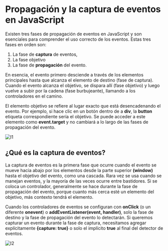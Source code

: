 # Propagación y la captura de eventos en JavaScript

Existen tres fases de propagación de eventos en JavaScript y son esenciales para comprender el uso correcto de los eventos.
Estas tres fases en orden son:

1. La fase de **captura** de eventos, 
2. La fase objetivo  
3. La fase de **propagación** del evento.

En esencia, el evento primero desciende a través de los elementos principales hasta que alcanza el elemento de destino (fase de captura). Cuando el evento alcanza el objetivo, se dispara allí (fase objetivo) y luego vuelve a subir por la cadena (fase burbujeante), llamando a los controladores en el camino. 

El elemento objetivo se refiere al lugar exacto que está desencadenando el evento. Por ejemplo, si hace clic en un botón dentro de a **div**, la **button** etiqueta correspondiente sería el objetivo. Se puede acceder a este elemento como **event.target** y no cambiará a lo largo de las fases de propagación del evento.

![I1](https://i.gyazo.com/761a79f42f76774bdf5b4926949f48f0.png)

## ¿Qué es la captura de eventos?

La captura de eventos es la primera fase que ocurre cuando el evento se mueve hacia abajo por los elementos desde la parte superior **(window)** hasta el objetivo del evento, como una cascada. Rara vez se usa cuando se manejan eventos, y la mayoría de las veces ocurre entre bastidores. Si se coloca un controlador, generalmente se hace durante la fase de propagación del evento, porque cuanto más cerca esté un elemento del objetivo, más contexto tendrá el elemento.

Cuando los controladores de eventos se configuran con **onClick** (o un diferente **onevent**) o **addEventListener(event, handler)**, solo la fase de destino y la fase de propagación del evento lo detectarán. Si queremos capturar un evento durante la fase de captura, necesitamos agregar explícitamente **{capture: true}** o solo el implícito **true** al final del detector de eventos.

![I2](https://i.gyazo.com/9713a0c301ea0704c31dd7561b281fb9.png)